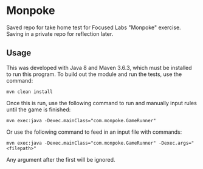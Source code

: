 # Monpoke
Saved repo for take home test for Focused Labs "Monpoke" exercise. Saving in a private repo for reflection later.

## Usage
This was developed with Java 8 and Maven 3.6.3, which must be installed to run this program.
To build out the module and run the tests, use the command:

`mvn clean install`

Once this is run, use the following command to run and manually input rules until the game is finished:

`mvn exec:java -Dexec.mainClass="com.monpoke.GameRunner"`


Or use the following command to feed in an input file with commands:

`mvn exec:java -Dexec.mainClass="com.monpoke.GameRunner" -Dexec.args="<filepath>"`

Any argument after the first will be ignored.